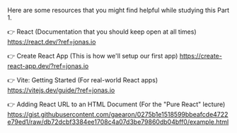 Here are some resources that you might find helpful while studying this Part 1.

👉 React (Documentation that you should keep open at all times)
https://react.dev/?ref=jonas.io

👉 Create React App (This is how we'll setup our first app)
https://create-react-app.dev/?ref=jonas.io

👉 Vite: Getting Started (For real-world React apps)
https://vitejs.dev/guide/?ref=jonas.io

👉 Adding React URL to an HTML Document (For the "Pure React" lecture)
https://gist.githubusercontent.com/gaearon/0275b1e1518599bbeafcde4722e79ed1/raw/db72dcbf3384ee1708c4a07d3be79860db04bff0/example.html